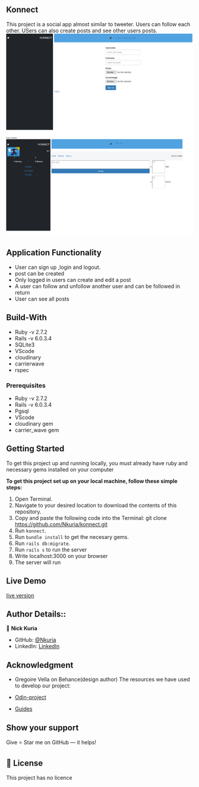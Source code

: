 ## Konnect
This project is a social app almost similar to tweeter. Users can follow each other. USers can also create posts and see other users posts.
<img src="app\assets\images\capture1.PNG">
<img src="app\assets\images\capture2.PNG">


## Application Functionality
- User can sign up ,login and logout.
- post can be created 
- Only logged in users can create and edit a post
- A user can follow and unfollow another user and can be followed in return
- User can see all posts 


## Build-With

- Ruby -v  2.7.2
- Rails -v 6.0.3.4
- SQLite3
- VScode
- cloudinary
- carrierwave
- rspec

### Prerequisites
- Ruby -v  2.7.2
- Rails -v 6.0.3.4
- Pgsql
- VScode
- cloudinary gem
- carrier_wave gem

## Getting Started



To get this project up and running locally, you must already have ruby and necessary gems installed on your computer

**To get this project set up on your local machine, follow these simple steps:**

1. Open Terminal.
2. Navigate to your desired location to download the contents of this repository.
3. Copy and paste the following code into the Terminal: git clone https://github.com/Nkuria/konnect.git
4. Run ```konnect```.
5. Run ```bundle install``` to get the necesary gems.
6. Run `rails db:migrate`.
7. Run ```rails s``` to run the server
8. Write localhost:3000 on your browser
9. The server will run

## Live Demo
[live version](https://arcane-ravine-69240.herokuapp.com)

## Author Details::

👤 **Nick Kuria**
- GitHub: [@Nkuria](https://github.com/Nkuria)
- LinkedIn: [LinkedIn](https://www.linkedin.com/in/nkuria)



## Acknowledgment
- Gregoire Vella on Behance(design author)
The resources we have used to develop our project:

- [Odin-project](https://www.theodinproject.com/courses/ruby-on-rails/lessons/sessions-cookies-and-authentication)
- [Guides](https://guides.rubyonrails.org/action_controller_overview.html#session)

## Show your support

Give ⭐ Star me on GitHub — it helps!

## 📝 License

This project has no licence 